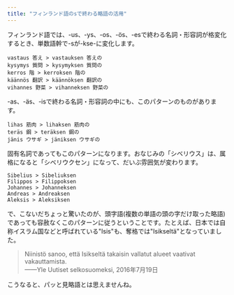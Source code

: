 ```yaml
---
title: "フィンランド語のsで終わる略語の活用"
---
```


フィンランド語では、-us、-ys、-os、-ös、-esで終わる名詞・形容詞が格変化するとき、単数語幹で-sが-kse-に変化します。

    vastaus 答え > vastauksen 答えの
    kysymys 質問 > kysymyksen 質問の
    kerros 階 > kerroksen 階の
    käännös 翻訳 > käännöksen 翻訳の
    vihannes 野菜 > vihanneksen 野菜の

-as、-äs、-isで終わる名詞・形容詞の中にも、このパターンのものがあります。

    lihas 筋肉 > lihaksen 筋肉の
    teräs 鋼 > teräksen 鋼の
    jänis ウサギ > jäniksen ウサギの

固有名詞であってもこのパターンになります。おなじみの「シベリウス」は、属格になると「シベリウクセン」になって、だいぶ雰囲気が変わります。

    Sibelius > Sibeliuksen
    Filippos > Filippoksen
    Johannes > Johanneksen
    Andreas > Andreaksen
    Aleksis > Aleksiksen

で、こないだちょっと驚いたのが、頭字語(複数の単語の頭の字だけ取った略語)であっても容赦なくこのパターンに従うということです。たとえば、日本では自称イスラム国などと呼ばれている"Isis"も、奪格では"Isikseltä"となっていました。

> Niinistö sanoo, että Isikseltä takaisin vallatut alueet vaativat vakauttamista.  
> ——Yle Uutiset selkosuomeksi, 2016年7月19日

こうなると、パッと見略語とは思えませんね。
